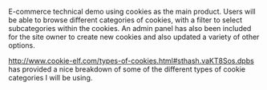 E-commerce technical demo using cookies as the main product. Users will be able to browse different categories of cookies, with a filter to select subcategories within the cookies.  An admin panel has also been included for the site owner to create new cookies and also updated a variety of other options.

http://www.cookie-elf.com/types-of-cookies.html#sthash.vaKT8Sos.dpbs has provided a nice breakdown of some of the different types of cookie categories I will be using.
